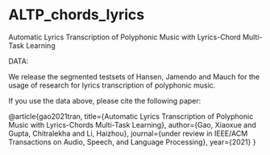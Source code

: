 # ALTP_chords_lyrics


Automatic Lyrics Transcription of Polyphonic Music with Lyrics-Chord Multi-Task Learning


DATA:

We release the segmented testsets of Hansen, Jamendo and Mauch for the usage of research for lyrics transcription of polyphonic music.


If you use the data above, please cite the following paper:

@article{gao2021tran,
  title={Automatic Lyrics Transcription of Polyphonic Music with Lyrics-Chords Multi-Task Learning},
  author={Gao, Xiaoxue and Gupta, Chitralekha and Li, Haizhou},
  journal={under review in IEEE/ACM Transactions on Audio, Speech, and Language Processing},
  year={2021}
}
